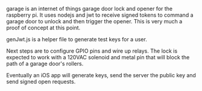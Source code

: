 garage is an internet of things garage door lock and opener for the 
raspberry pi. It uses nodejs and jwt to receive signed tokens to command a garage door to unlock and then trigger the opener. This is very much a proof of concept at this point.

genJwt.js is a helper file to generate test keys for a user.

Next steps are to configure GPIO pins and wire up relays. The lock is expected to work with a 120VAC solenoid and metal pin that will block the path of a garage door's rollers.

Eventually an iOS app will generate keys, send the server the public key and send signed open requests.